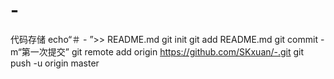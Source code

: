 # -
代码存储
echo“＃ - ”>> README.md 
git init 
git add README.md 
git commit -m“第一次提交” 
git remote add origin https://github.com/SKxuan/-.git
 git push -u origin master
